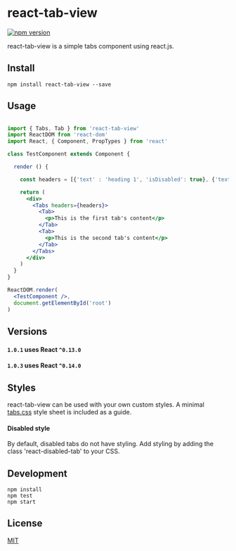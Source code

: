 # react-tab-view

[![npm version](https://badge.fury.io/js/react-tab-view.svg)](https://badge.fury.io/js/react-tab-view)

react-tab-view is a simple tabs component using react.js.

## Install

`npm install react-tab-view --save`

## Usage

```jsx

import { Tabs, Tab } from 'react-tab-view'
import ReactDOM from 'react-dom'
import React, { Component, PropTypes } from 'react'

class TestComponent extends Component {

  render () {

    const headers = [{'text' : 'heading 1', 'isDisabled': true}, {'text': 'heading 2', 'isDisabled': false}];

    return (
      <div>
        <Tabs headers={headers}>
          <Tab>
            <p>This is the first tab's content</p>
          </Tab>
          <Tab>
            <p>This is the second tab's content</p>
          </Tab>
        </Tabs>
      </div>
    )
  }
}

ReactDOM.render(
  <TestComponent />, 
  document.getElementById('root')
)

```

## Versions

#### `1.0.1` uses React `^0.13.0`

#### `1.0.3` uses React `^0.14.0`

## Styles

react-tab-view can be used with your own custom styles. A minimal [tabs.css](https://github.com/StevenIseki/react-tab-view/blob/master/example/public/tabs.css) style sheet is included as a guide.

#### Disabled style
By default, disabled tabs do not have styling.
Add styling by adding the class 'react-disabled-tab' to your CSS.

## Development
    
    npm install
    npm test
    npm start

## License

[MIT](http://isekivacenz.mit-license.org/)
